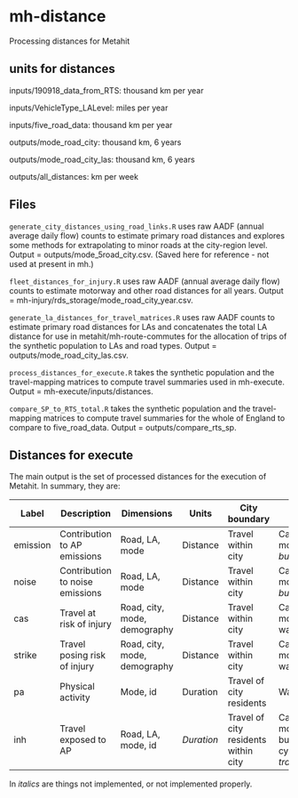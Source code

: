 # mh-distance
Processing distances for Metahit

## units for distances

inputs/190918_data_from_RTS:	thousand km per year

inputs/VehicleType_LALevel:	miles per year

inputs/five_road_data:	thousand km per year

outputs/mode_road_city:		thousand km, 6 years

outputs/mode_road_city_las:		thousand km, 6 years

outputs/all_distances:		km per week


## Files

`generate_city_distances_using_road_links.R` uses raw AADF (annual average daily flow) counts to estimate primary road distances and explores some methods for extrapolating to minor roads at the city-region level. Output = outputs/mode_5road_city.csv. (Saved here for reference - not used at present in mh.)

`fleet_distances_for_injury.R` uses raw AADF (annual average daily flow) counts to estimate motorway and other road distances for all years. Output = mh-injury/rds_storage/mode_road_city_year.csv.

`generate_la_distances_for_travel_matrices.R` uses raw AADF counts to estimate primary road distances for LAs and concatenates the total LA distance for use in metahit/mh-route-commutes for the allocation of trips of the synthetic population to LAs and road types. Output = outputs/mode_road_city_las.csv.

`process_distances_for_execute.R` takes the synthetic population and the travel-mapping matrices to compute travel summaries used in mh-execute. Output = mh-execute/inputs/distances.

`compare_SP_to_RTS_total.R` takes the synthetic population and the travel-mapping matrices to compute travel summaries for the whole of England to compare to five_road_data. Output = outputs/compare_rts_sp. 

## Distances for execute

The main output is the set of processed distances for the execution of Metahit. In summary, they are:

| Label | Description | Dimensions | Units | City boundary | Modes | Who |
| --- | --- | --- | --- | --- | --- | --- |
| emission | Contribution to AP emissions | Road, LA, mode | Distance | Travel within city | Car, motorcycle, *bus*, *van* | Drivers |
| noise | Contribution to noise emissions | Road, LA, mode | Distance | Travel within city | Car, motorcycle, *bus*, *van* | Drivers |
| cas | Travel at risk of injury | Road, city, mode, demography | Distance | Travel within city | Car, motorcycle, walk, cycle | Drivers and passengers |
| strike | Travel posing risk of injury | Road, city, mode, demography | Distance | Travel within city | Car, motorcycle, walk, cycle | Drivers |
| pa | Physical activity | Mode, id | Duration | Travel of city residents | Walk, cycle | Drivers |
| inh | Travel exposed to AP | Road, LA, mode, id | *Duration* | Travel of city residents within city | Car, motorcycle, bus, walk, cycle, *tube, train*, *van* | Drivers and passengers |

In *italics* are things not implemented, or not implemented properly.

